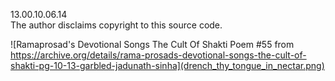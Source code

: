 13.00.10.06.14  
The author disclaims copyright to this source code.  

![Ramaprosad's Devotional Songs The Cult Of Shakti Poem #55 from https://archive.org/details/rama-prosads-devotional-songs-the-cult-of-shakti-pg-10-13-garbled-jadunath-sinha](drench_thy_tongue_in_nectar.png)